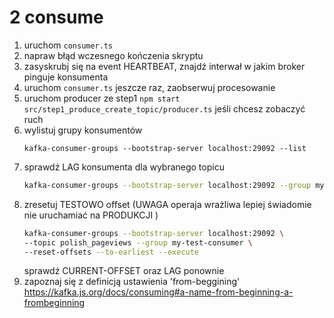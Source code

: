 # 2 consume
1. uruchom `consumer.ts`
2. napraw błąd wczesnego kończenia skryptu
3. zasyskrubj się na event HEARTBEAT, znajdź interwał w jakim broker pinguje konsumenta
4. uruchom `consumer.ts` jeszcze raz, zaobserwuj procesowanie
5. uruchom producer ze step1 `npm start src/step1_produce_create_topic/producer.ts` jeśli chcesz zobaczyć ruch
6. wylistuj grupy konsumentów
   ```
   kafka-consumer-groups --bootstrap-server localhost:29092 --list
   ```
7. sprawdź LAG konsumenta dla wybranego topicu
   ```sh
   kafka-consumer-groups --bootstrap-server localhost:29092 --group my-test-consumer --describe
   ```
8. zresetuj TESTOWO offset (UWAGA operaja wrażliwa lepiej świadomie nie uruchamiać na PRODUKCJI )
   ```sh
   kafka-consumer-groups --bootstrap-server localhost:29092 \
   --topic polish_pageviews --group my-test-consumer \
   --reset-offsets --to-earliest --execute
   ```
   sprawdź CURRENT-OFFSET oraz LAG ponownie
9. zapoznaj się z definicją ustawienia 'from-beggining' https://kafka.js.org/docs/consuming#a-name-from-beginning-a-frombeginning
